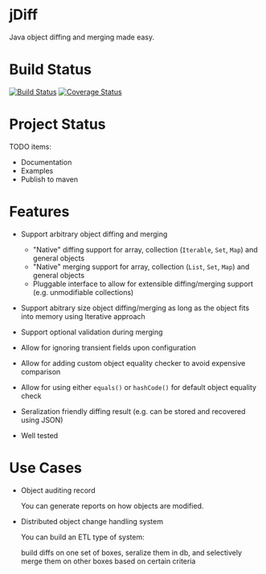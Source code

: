 # jDiff

Java object diffing and merging made easy.

# Build Status
[![Build Status](https://travis-ci.org/X-corpion/jDiff.svg?branch=master)](https://travis-ci.org/X-corpion/jDiff) [![Coverage Status](https://coveralls.io/repos/github/X-corpion/jDiff/badge.svg?branch=master)](https://coveralls.io/github/X-corpion/jDiff?branch=master)

# Project Status
TODO items:

- Documentation
- Examples
- Publish to maven

# Features
- Support arbitrary object diffing and merging

  - "Native" diffing support for array, collection (`Iterable`, `Set`, `Map`) and general objects
  - "Native" merging support for array, collection (`List`, `Set`, `Map`) and general objects
  - Pluggable interface to allow for extensible diffing/merging support (e.g. unmodifiable collections)
  
- Support abitrary size object diffing/merging as long as the object fits into memory using Iterative approach
 
- Support optional validation during merging

- Allow for ignoring transient fields upon configuration

- Allow for adding custom object equality checker to avoid expensive comparison

- Allow for using either `equals()` or `hashCode()` for default object equality check 
 
- Seralization friendly diffing result (e.g. can be stored and recovered using JSON)

- Well tested

# Use Cases

- Object auditing record

  You can generate reports on how objects are modified.
  
- Distributed object change handling system

  You can build an ETL type of system:
  
  build diffs on one set of boxes, seralize them in db, and selectively merge them on other boxes based on certain criteria
